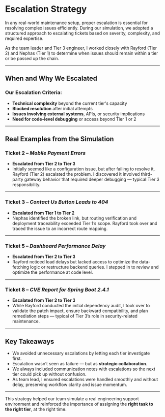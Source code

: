 # Escalation Strategy

In any real-world maintenance setup, proper escalation is essential for resolving complex issues efficiently. During our simulation, we adopted a structured approach to escalating tickets based on severity, complexity, and required expertise.

As the team leader and Tier 3 engineer, I worked closely with Rayford (Tier 2) and Nephas (Tier 1) to determine when issues should remain within a tier or be passed up the chain.

---

## When and Why We Escalated

### Our Escalation Criteria:
- **Technical complexity** beyond the current tier's capacity
- **Blocked resolution** after initial attempts
- **Issues involving external systems**, APIs, or security implications
- **Need for code-level debugging** or access beyond Tier 1 or 2

---

## Real Examples from the Simulation

### Ticket 2 – *Mobile Payment Errors*
- **Escalated from Tier 2 to Tier 3**
- Initially seemed like a configuration issue, but after failing to resolve it, Rayford (Tier 2) escalated the problem. I discovered it involved third-party gateway behavior that required deeper debugging — typical Tier 3 responsibility.

---

### Ticket 3 – *Contact Us Button Leads to 404*
- **Escalated from Tier 1 to Tier 2**
- Nephas identified the broken link, but routing verification and deployment traceability exceeded Tier 1’s scope. Rayford took over and traced the issue to an incorrect route mapping.

---

### Ticket 5 – *Dashboard Performance Delay*
- **Escalated from Tier 2 to Tier 3**
- Rayford noticed load delays but lacked access to optimize the data-fetching logic or restructure backend queries. I stepped in to review and optimize the performance at code level.

---

### Ticket 8 – *CVE Report for Spring Boot 2.4.1*
- **Escalated from Tier 2 to Tier 3**
- While Rayford conducted the initial dependency audit, I took over to validate the patch impact, ensure backward compatibility, and plan remediation steps — typical of Tier 3’s role in security-related maintenance.

---

## Key Takeaways

- We avoided unnecessary escalations by letting each tier investigate first.
- Escalation wasn’t seen as failure — but as **strategic collaboration**.
- We always included communication notes with escalations so the next tier could pick up without confusion.
- As team lead, I ensured escalations were handled smoothly and without delay, preserving workflow clarity and issue momentum.

---

This strategy helped our team simulate a real engineering support environment and reinforced the importance of assigning the **right task to the right tier**, at the right time.
